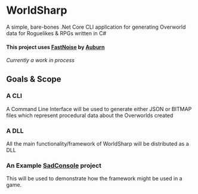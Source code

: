 # WorldSharp
 A simple, bare-bones .Net Core CLI application for generating Overworld data for Roguelikes & RPGs written in C#
 
#### This project uses [FastNoise](https://github.com/Auburn/FastNoise) by [Auburn](https://github.com/Auburn)

 *Currently a work in process*

## Goals & Scope

### **A CLI**

A Command Line Interface will be used to generate either JSON or BITMAP files which represent procedural data about the Overworlds created

### **A DLL**

All the main functionality/framework of WorldSharp will be distributed as a DLL

### **An Example [SadConsole](https://sadconsole.com/) project**

This will be used to demonstrate how the framework might be used in a game.
